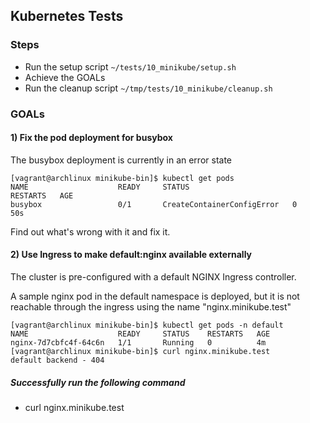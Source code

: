 ## Kubernetes Tests
### Steps

* Run the setup script
`~/tests/10_minikube/setup.sh`
* Achieve the GOALs
* Run the cleanup script
`~/tmp/tests/10_minikube/cleanup.sh`

### GOALs

#### 1) Fix the pod deployment for busybox

The busybox deployment is currently in an error state 

```
[vagrant@archlinux minikube-bin]$ kubectl get pods                             
NAME                    READY     STATUS                       RESTARTS   AGE  
busybox                 0/1       CreateContainerConfigError   0          50s  
```

Find out what's wrong with it and fix it. 

#### 2) Use Ingress to make default:nginx available externally

The cluster is pre-configured with a default NGINX Ingress controller. 

A sample nginx pod in the default namespace is deployed, but it is not reachable through the ingress using the name "nginx.minikube.test"

```
[vagrant@archlinux minikube-bin]$ kubectl get pods -n default
NAME                    READY     STATUS    RESTARTS   AGE
nginx-7d7cbfc4f-64c6n   1/1       Running   0          4m
[vagrant@archlinux minikube-bin]$ curl nginx.minikube.test
default backend - 404
```

##### Successfully run the following command

* curl nginx.minikube.test

